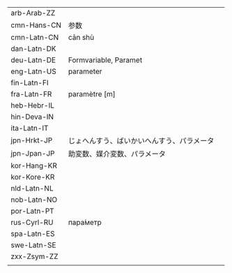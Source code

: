| | | |
|-|-|-|
| arb-Arab-ZZ |  |  |
| cmn-Hans-CN | 参数 |  |
| cmn-Latn-CN | cān shù |  |
| dan-Latn-DK |  |  |
| deu-Latn-DE | Formvariable, Paramet |  |
| eng-Latn-US | parameter |  |
| fin-Latn-FI |  |  |
| fra-Latn-FR | paramètre [m] |  |
| heb-Hebr-IL |  |  |
| hin-Deva-IN |  |  |
| ita-Latn-IT |  |  |
| jpn-Hrkt-JP | じょへんすう、ばいかいへんすう、パラメータ |  |
| jpn-Jpan-JP | 助変数、媒介変数、パラメータ |  |
| kor-Hang-KR |  |  |
| kor-Kore-KR |  |  |
| nld-Latn-NL |  |  |
| nob-Latn-NO |  |  |
| por-Latn-PT |  |  |
| rus-Cyrl-RU | пара́метр |  |
| spa-Latn-ES |  |  |
| swe-Latn-SE |  |  |
| zxx-Zsym-ZZ |  |  |
|  |  |  |